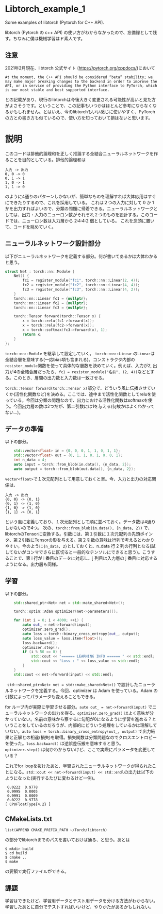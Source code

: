 # Libtorch_example_1
Some examples of libtorch (Pytorch for C++ API).

libtorch (Pytorch の c++ API) の使い方がわからなかったので、忘備録として残す。ちなみに僕は機械学習はド素人です。

注意
--
2021年2月現在、libtorch 公式サイト (https://pytorch.org/cppdocs/)において

```
At the moment, the C++ API should be considered “beta” stability; we may make major breaking changes to the backend in order to improve the API, or in service of providing the Python interface to PyTorch, which is our most stable and best supported interface.
```
との記載があり、現行のlibtorchは今後大きく変更される可能性が高いと見た方がよさそうです。ということで、この記事もいつかはほとんど参考にならなくなるかもしれません。とはいえ、今のlibtorchもいい感じに使いやすく、PyTorchの方との書き方も似ているので、使い方を知っておいて損はないと思います。

# 説明
このコードは排他的論理和を正しく推論する全結合ニューラルネットワークを作ることを目的としている。排他的論理和は
```
入力 -> 出力
0, 0 -> 0
0, 1 -> 1
1, 0 -> 1
1, 1 -> 0
```
のように4通りのパターンしかないが、簡単なものを理解すれば大体応用はすぐにできたりするので、これを採用している。
これは２つの入力に対して 0 か 1 かを出力すればよいので、分類の問題に帰着できる。ニューラルネットワークとしては、出力・入力のニューロン数がそれぞれ２つのものを設計する。このコードでは、ニューロン数は入力層から 2:4:4:2 個としている。
これを念頭に置いて、コードを眺めていく。

ニューラルネットワーク設計部分
-
以下がニューラルネットワークを定義する部分。何が書いてあるかは大体わかると思う。
```c++
struct Net : torch::nn::Module {
    Net() {
        fc1 = register_module("fc1", torch::nn::Linear(2, 4));
        fc2 = register_module("fc2", torch::nn::Linear(4, 4));
        fc3 = register_module("fc3", torch::nn::Linear(4, 2));
    }
    torch::nn::Linear fc1 = {nullptr};
    torch::nn::Linear fc2 = {nullptr};
    torch::nn::Linear fc3 = {nullptr};

    torch::Tensor forward(torch::Tensor x) {
        x = torch::relu(fc1->forward(x));
        x = torch::relu(fc2->forward(x));
        x = torch::softmax(fc3->forward(x), 1);
        return x;
    }
};
```

`torch::nn::Module` を継承して設定していく。
`torch::nn::Linear` の`Linear`は全結合層を意味する(一応bias項も含まれる)。コンストラクタ内部の `resister_module`関数を使って具体的な層数を決めていく。例えば、入力が2, 出力が4の全結合層だったら、`fc1 = resister_module("名前", (2, 4))`などとする。このとき、層間の出力数と入力数は一致させる。 

`torch::Tensor forward(torch::Tensor x)`部分で、どういう風に伝播させていくか(活性化関数など)を決める。ここでは、途中まで活性化関数としてreluを使っている。今回は分類の問題なので、出力における活性化関数はsoftmaxを使う。今回出力層の数は2つだが、第二引数には1を与える(何故かはよくわかってない...)。

データの準備
-
以下の部分。
```c++
    std::vector<float> in = {0, 0, 0, 1, 1, 0, 1, 1};
    std::vector<float> out = {0, 1, 1, 0, 1, 0, 0, 1};
    int n_data = 4;
    auto input = torch::from_blob(in.data(), {n_data, 2});
    auto output = torch::from_blob(out.data(), {n_data, 2});
```
`vector<float>`で１次元配列として用意しておくと楽。今、入力と出力の対応関係は、
```
入力 -> 出力
{0, 0} -> {0, 1}
{0, 1} -> {1, 0}
{1, 0} -> {1, 0}
{1, 1} -> {0, 1}
```
という風に定義しており、１次元配列として順に並べておく。データ数は4通りしかないので4つ。
次の、`torch::from_blob(in.data(), {n_data, 2})` で、libtorchのTensorに変換する。引数には、第１引数に１次元配列の先頭ポインタ、第２引数にTensorの形を与える。第２引数の意味は行列で考えるとわかりやすい。今のように`{n_data, 2}`としておくと、n_data 行 2 列の行列となる(試してないがコンマでさらに区切ると一般的なテンソルにできると思う)。こうすることで、第 i 行が i 番目のデータに対応し、j 列目は入力層の j 番目に対応するようになる。出力層も同様。

学習
-

以下の部分。
```c++
    std::shared_ptr<Net> net = std::make_shared<Net>();

    torch::optim::Adam optimizer(net->parameters());

    for (int i = 0; i < 4000; ++i) {
        auto out_ = net->forward(input);
        optimizer.zero_grad();
        auto loss = torch::binary_cross_entropy(out_, output);
        auto loss_value = loss.item<float>();
        loss.backward();
        optimizer.step();
        if (i % 50 == 0) {
            std::cout << "====== LEARNING INFO ====== " << std::endl;
            std::cout << "Loss : " << loss_value << std::endl;
        }
    }
    std::cout << net->forward(input) << std::endl;
```

` std::shared_ptr<Net> net = std::make_shared<Net>()` で設計したニューラルネットワークを定義する。今回、optimizer は Adam を使っている。Adam の引数によってパラメータも変えることもできる。

for ループ内が実際に学習させる部分。`auto out_ = net->forward(input)` でニューラルネットワークの出力を得る。`optimizer.zero_grad()` はよく意味が分かっていない。名前の意味から察するに勾配が0になるように学習を進める？ということをしているのだろうが、内部的にどういう処理をしているかは理解していない。`auto loss = torch::binary_cross_entropy(out_, output)` で出力結果と正解との相違(損失)を取得。損失関数は分類問題なのでクロスエントロピーを使った。`loss.backward()` は逆誤差伝搬を意味すると思う。 `optimizer.step()` は何かわからないけど、ここで実際にパラメータを変更している？

これでfor loopを抜けたあと、学習されたニューラルネットワークが得られたことになる。`std::cout << net->forward(input) << std::endl`の出力は以下のようになった(実行するたびに変わるけど一例)。

```
 0.0222  0.9778
 0.9995  0.0005
 0.9991  0.0009
 0.0222  0.9778
[ CPUFloatType{4,2} ]
```

CMakeLists.txt
-

```
list(APPEND CMAKE_PREFIX_PATH ~/Torch/libtorch)
```
の部分でlibtorchまでのパスを書いておけば通る、と思う。あとは
```
$ mkdir build
$ cd build
$ cmake ..
$ make
```
の要領で実行ファイルができる。

課題
-
学習はできたけど、学習用データとテスト用データを分ける方法がわからない。学習したあとに自分でテストすればいいけど、やりかたがあるかもしれない。